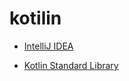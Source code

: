 # kotilin

* [IntelliJ IDEA](https://www.jetbrains.com/ko-kr/idea/download/)

* [Kotlin Standard Library](https://kotlinlang.org/api/latest/jvm/stdlib/)
